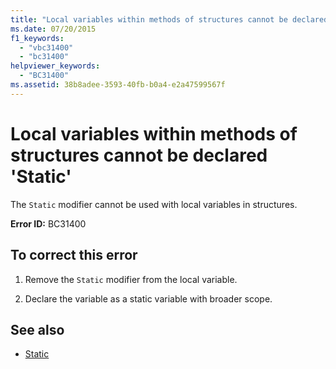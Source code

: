```yaml
---
title: "Local variables within methods of structures cannot be declared 'Static'"
ms.date: 07/20/2015
f1_keywords: 
  - "vbc31400"
  - "bc31400"
helpviewer_keywords: 
  - "BC31400"
ms.assetid: 38b8adee-3593-40fb-b0a4-e2a47599567f
---
```

# Local variables within methods of structures cannot be declared 'Static'
The `Static` modifier cannot be used with local variables in structures.  
  
 **Error ID:** BC31400  
  
## To correct this error  
  
1.  Remove the `Static` modifier from the local variable.  
  
2.  Declare the variable as a static variable with broader scope.  
  
## See also
- [Static](../../visual-basic/language-reference/modifiers/static.md)
